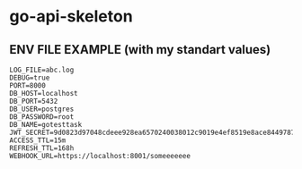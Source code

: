# go-api-skeleton

## ENV FILE EXAMPLE (with my standart values)
```env
LOG_FILE=abc.log
DEBUG=true
PORT=8000
DB_HOST=localhost
DB_PORT=5432
DB_USER=postgres
DB_PASSWORD=root
DB_NAME=gotesttask
JWT_SECRET=9d0823d97048cdeee928ea6570240038012c9019e4ef8519e8ace8449787b48c
ACCESS_TTL=15m
REFRESH_TTL=168h
WEBHOOK_URL=https://localhost:8001/someeeeeee
```